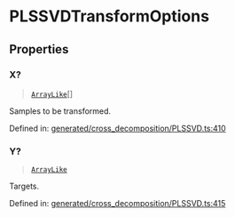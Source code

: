 # PLSSVDTransformOptions

## Properties

### X?

> [`ArrayLike`](../types/ArrayLike.md)[]

Samples to be transformed.

Defined in:  [generated/cross\_decomposition/PLSSVD.ts:410](https://github.com/transitive-bullshit/scikit-learn-ts/blob/122b3c0/packages/sklearn/src/generated/cross_decomposition/PLSSVD.ts#L410)

### Y?

> [`ArrayLike`](../types/ArrayLike.md)

Targets.

Defined in:  [generated/cross\_decomposition/PLSSVD.ts:415](https://github.com/transitive-bullshit/scikit-learn-ts/blob/122b3c0/packages/sklearn/src/generated/cross_decomposition/PLSSVD.ts#L415)
